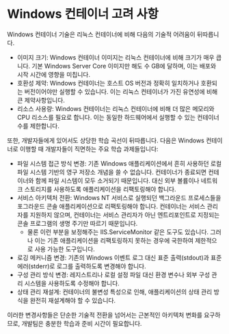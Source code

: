 # Windows 컨테이너 고려 사항

Windows 컨테이너 기술은 리눅스 컨테이너에 비해 다음의 기술적 어려움이 뒤따릅니다.

- 이미지 크기: Windows 컨테이너 이미지는 리눅스 컨테이너에 비해 크기가 매우 큽니다. 기본 Windows Server Core 이미지만 해도 수 GB에 달하며, 이는 배포와 시작 시간에 영향을 미칩니다.
- 호환성 제약: Windows 컨테이너는 호스트 OS 버전과 정확히 일치하거나 호환되는 버전이어야만 실행할 수 있습니다. 이는 리눅스 컨테이너가 가진 유연성에 비해 큰 제약사항입니다.
- 리소스 사용량: Windows 컨테이너는 리눅스 컨테이너에 비해 더 많은 메모리와 CPU 리소스를 필요로 합니다. 이는 동일한 하드웨어에서 실행할 수 있는 컨테이너 수를 제한합니다.

또한, 개발자들에게 있어서도 상당한 학습 곡선이 뒤따릅니다. 다음은 Windows 컨테이너로 이행할 때 개발자들이 직면하는 주요 학습 과제들입니다:

- 파일 시스템 접근 방식 변경: 기존 Windows 애플리케이션에서 흔히 사용하던 로컬 파일 시스템 기반의 영구 저장소 개념을 쓸 수 없습니다. 컨테이너가 종료되면 컨테이너와 함께 파일 시스템이 모두 소거되기 때문입니다. 대신 외부 볼륨이나 네트워크 스토리지를 사용하도록 애플리케이션을 리팩토링해야 합니다.
- 서비스 아키텍처 전환: Windows NT 서비스로 실행되던 백그라운드 프로세스들을 포그라운드 콘솔 애플리케이션으로 리팩토링해야 합니다. 컨테이너는 서비스 관리자를 지원하지 않으며, 컨테이너는 서비스 관리자가 아닌 엔트리포인트로 지정되는 콘솔 프로그램의 생명 주기만 따르기 때문입니다.
  - 물론 이런 부분을 보정해주는 IIS.ServiceMonitor 같은 도구도 있습니다. 그러나 이는 기존 애플리케이션을 리팩토링하지 못하는 경우에 국한하여 제한적으로 사용 가능한 도구입니다.
- 로깅 메커니즘 변경: 기존의 Windows 이벤트 로그 대신 표준 출력(stdout)과 표준 에러(stderr)로 로그를 출력하도록 변경해야 합니다.
- 구성 관리 방식 변경: 레지스트리나 로컬 설정 파일 대신 환경 변수나 외부 구성 관리 시스템을 사용하도록 수정해야 합니다.
- 상태 관리 재설계: 컨테이너의 불변성 특성으로 인해, 애플리케이션의 상태 관리 방식을 완전히 재설계해야 할 수 있습니다.

이러한 변경사항들은 단순한 기술적 전환을 넘어서는 근본적인 아키텍처 변화를 요구하므로, 개발팀은 충분한 학습과 준비 시간이 필요합니다.
